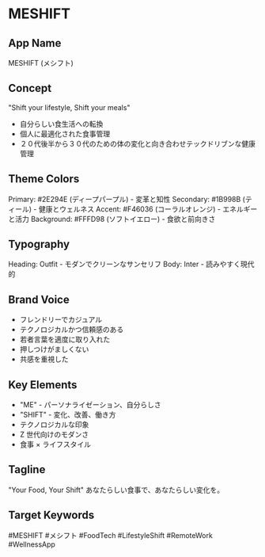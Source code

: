 # MESHIFT

## App Name

MESHIFT (メシフト)

## Concept

"Shift your lifestyle, Shift your meals"

- 自分らしい食生活への転換
- 個人に最適化された食事管理
- ２０代後半から３０代のための体の変化と向き合わせテックドリブンな健康管理

## Theme Colors

Primary: #2E294E (ディープパープル) - 変革と知性
Secondary: #1B998B (ティール) - 健康とウェルネス
Accent: #F46036 (コーラルオレンジ) - エネルギーと活力
Background: #FFFD98 (ソフトイエロー) - 食欲と前向きさ

## Typography

Heading: Outfit - モダンでクリーンなサンセリフ
Body: Inter - 読みやすく現代的

## Brand Voice

- フレンドリーでカジュアル
- テクノロジカルかつ信頼感のある
- 若者言葉を適度に取り入れた
- 押しつけがましくない
- 共感を重視した

## Key Elements

- "ME" - パーソナライゼーション、自分らしさ
- "SHIFT" - 変化、改善、働き方
- テクノロジカルな印象
- Z 世代向けのモダンさ
- 食事 × ライフスタイル

## Tagline

"Your Food, Your Shift"
あなたらしい食事で、あなたらしい変化を。

## Target Keywords

#MESHIFT #メシフト #FoodTech #LifestyleShift #RemoteWork #WellnessApp
